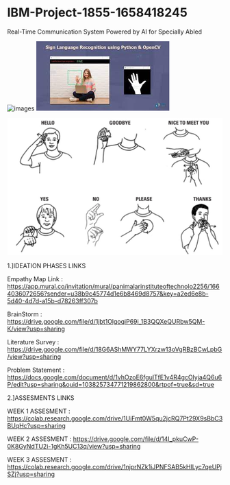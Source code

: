 # IBM-Project-1855-1658418245
Real-Time Communication System Powered by AI for Specially Abled

![images](https://user-images.githubusercontent.com/92732819/194718998-09134c31-ca21-426b-bb06-29c0d280dbc6.png)    ![images](https://github.com/Sanjaymavi/demo_repo/blob/main/images/download.jpg)


![images](https://github.com/Sanjaymavi/demo_repo/blob/main/images/learn-sign-language-on-line.jpg)




1.]IDEATION PHASES LINKS

Empathy Map Link : https://app.mural.co/invitation/mural/panimalarinstituteoftechnolo2256/1664036072656?sender=u38b9c45774d1e6b8469d8757&key=a2ed6e8b-5d40-4d7d-a15b-d78263ff307b

BrainStorm  :  https://drive.google.com/file/d/1jbt1OlgoqiP69i_1B3QQXeQURbw5QM-K/view?usp=sharing

Literature Survey  :  https://drive.google.com/file/d/18G6AShMWY77LYXrzw13oVgRBzBCwLpbG/view?usp=sharing

Problem Statement  :  https://docs.google.com/document/d/1vhOzoE6fgulTfE1v4R4gcOlyja4Q6u6P/edit?usp=sharing&ouid=103825734771219862800&rtpof=true&sd=true

2.]ASSESMENTS LINKS

WEEK 1 ASSESMENT : https://colab.research.google.com/drive/1UiFmt0W5qu2jcRQ7Pt29X9sBbC3BUqHc?usp=sharing

WEEK 2 ASSESMENT : https://drive.google.com/file/d/14I_pkuCwP-0K8GyNdTU2i-1gKh5UC13q/view?usp=sharing

WEEK 3 ASSESMENT : https://colab.research.google.com/drive/1njprNZk1iJPNFSAB5kHlLyc7qeUPjSZj?usp=sharing


